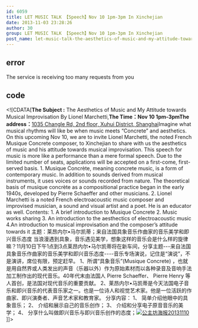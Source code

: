 ```yaml
---
id: 6059
title: LET MUSIC TALK 【Speech】Nov 10 1pm-3pm In Xinchejian
date: 2013-11-03 23:28:26
author: 30
group: LET MUSIC TALK 【Speech】Nov 10 1pm-3pm In Xinchejian
post_name: let-music-talk-the-aesthetics-of-music-and-my-attitude-towards-musical-improvisation-by-lionel-marchetti
---
```


## error
The service is receiving too many requests from you

## code
 <!\[CDATA\[**The Subject :** The Aesthetics of Music and My Attitude towards Musical Improvisation By Lionel Marchetti,**The Time：**Nov 10 1pm-3pm**The address：**[1035 Changle Rd, 2nd floor, Xuhui District, Shanghai](http://j.map.baidu.com/skyYd)Imagine what musical rhythms will like be when music meets “Concrete” and aesthetics. On this upcoming Nov 10, we are to invite Lionel Marchetti, the noted French Musique Concrete composer, to Xinchejian to share with us the aesthetics of music and his attitude towards musical improvisation. This speech for music is more like a performance than a mere formal speech. Due to the limited number of seats, applications will be accepted on a first-come, first-served basis. 1\. Musique Concrète, meaning concrete music, is a form of contemporary music. In addition to sounds derived from musical instruments, it uses voices or sounds recorded from nature. The theoretical basis of musique concrète as a compositional practice began in the early 1940s, developed by Pierre Schaeffer and other musicians. 2\. Lionel Marchetti is a noted French electroacoustic music composer and improvised musician, a sound and visual artist and a poet. He is an educator as well. Contents: 1\. A brief introduction to Musique Concrete 2\. Music works sharing 3\. An introduction to the aesthectics of electroacoustic music 4.An introduction to musical improvisation and the composer’s attitude towards it 主题：莱昂内尔•马尔凯蒂；来自法国具象音乐作曲家的音乐美学和即兴音乐态度 当浪漫遇到具象，音乐遇见美学，想象这样的音乐会是什么样的旋律嘛？11月10日下午1点到3点莱昂内尔•马尔凯蒂将在新车间，分享主题---来自法国具象音乐作曲家的音乐美学和即兴音乐态度----音乐专场演说，记住是“演说”，不是演讲，席位有限，预定赶早。 1、所谓“具象音乐”(Musique Concrete) ，也就是用自然界或人类发出的声音（乐器以外）作为原始素材而以各种录音及音响手法加工制作出的现代音乐。40年代末由法国人 Pierre Schaeffer、 Pierre Henry 等人首创，是法国对现代音乐的重要贡献。 2、莱昂内尔•马凯蒂是今天法国电子音乐和即兴音乐的代表音乐家之一。也是一位诗人和视觉艺术家。他是一位活跃的作曲家、即兴演奏者、声音艺术家和教育家。 分享内容： 1、 简单介绍他眼中的具象音乐； 2、 介绍和展示自己的音乐创作； 3、 介绍和分享电子原音音乐的美学； 4、 分享什么叫做即兴音乐与即兴音乐创作的态度；[![公主坊海报20131110](http://xinchejian.com/wp-content/uploads/2013/11/公主坊海报20131110-300x198.jpg)](http://139.162.84.35/wp-content/uploads/2013/11/公主坊海报20131110.jpg)\]\]> 
